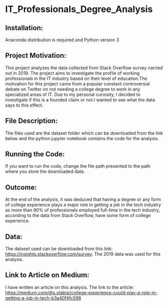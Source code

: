 # IT_Professionals_Degree_Analysis

## Installation:
Anaconda distribution is required and Python version 3

## Project Motivation:
This project analyzes the data collected from Stack
Overflow survey carried out in 2019. The project aims to investigate the
profile of working professionals in the IT industry based on their level
of education.The motivation for this project came from a popular
constant controversial debate on Twitter on not needing a college degree
to work in any specialized areas of IT. Due to my personal curiosity, I
decided to investigate if this is a founded claim or not.I wanted to see
what the data says to this effect.

## File Description:
The files used are the dataset folder which can be downloaded
from the link below and the python jupyter notebook contains the code for the analysis.

## Running the Code:
If you want to run the code, change the file path presented to 
the path where you store the downloaded data.


## Outcome:
At the end of the analysis, it was deduced that having a degree
or any form of college experience plays a major role in getting a job in
the tech industry as more than 90% of professionals employed full-time
in the tech industry, according to the data from Stack Overflow,  have
some form of college experience.

## Data:
The dataset used can be downloaded from this link:
 https://insights.stackoverflow.com/survey. The 2019 data was used for this analysis.

## Link to Article on Medium:
I have written an article on this analysis. 
The link to the article: https://medium.com/@s.olabisi/college-experience-could-play-a-role-in-getting-a-job-in-tech-b3a40f4fc598

